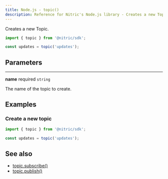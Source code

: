 ```yaml
---
title: Node.js - topic()
description: Reference for Nitric's Node.js library - Creates a new Topic.
---
```


Creates a new Topic.

```javascript
import { topic } from '@nitric/sdk';

const updates = topic('updates');
```

## Parameters

---

**name** required `string`

The name of the topic to create.

## Examples

### Create a new topic

```javascript
import { topic } from '@nitric/sdk';

const updates = topic('updates');
```

## See also

- [topic.subscribe()](./topic-subscribe.md)
- [topic.publish()](./topic-publish.md)
